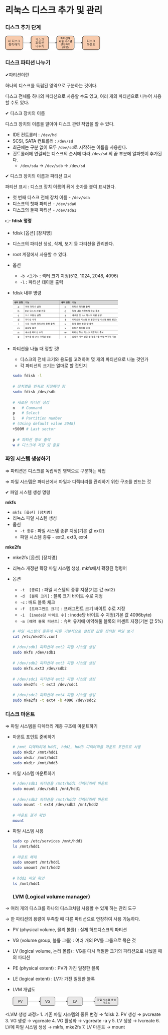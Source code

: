 리눅스 디스크 추가 및 관리
===

### 디스크 추가 단계
<img src = "./imgs/디스크 추가 단계.png" width="60%" height="30%" >

### 디스크 파티션 나누기

✔파티션이란

하나의 디스크를 독립된 영역으로 구분하는 것이다.

디스크 전체를 하나의 파티션으로 사용할 수도 있고, 여러 개의 파티션으로 나누어 사용할 수도 있다.

✔ 디스크 장치의 이름

디스크 장치의 이름을 알아야 디스크 관련 작업을 할 수 있다.

- IDE 컨트롤러 :  `/dev/hd`
- SCSI, SATA 컨트롤러 : `/dev/sd`
- 최근에는 구분 없이 모두 `/dev/sd`로 시작하는 이름을 사용한다.
- 컨트롤러에 연결되는 디스크의 순서에 따라 `/dev/sd` 의 끝 부분에 알파벳이 추가된다.
    - `/dev/sda` → `/dev/sdb` → `/dev/sd`

✔ 디스크 장치의 이름과 파티션 표시

파티션 표시 : 디스크 장치 이름의 뒤에 숫자를 붙여 표시한다.

- 첫 번째 디스크 전체 장치 이름 -    `/dev/sda`
- 디스크의 첫째 파티션 - `/dev/sda0`
- 디스크의 둘째 파티션 - `/dev/sda1`

👉 **fdisk 명령**

- fdisk [옵션] [장치명]
- 디스크의 파티션 생성, 삭제, 보기 등 파티션을 관리한다.
- root 계정에서 사용할 수 있다.
- 옵션
    - `-b <크기>` : 섹터 크기 지정(512, 1024, 2048, 4096)
    - `-l` : 파티션 테이블 출력
- fdisk 내부 명령

    <img src = "./imgs/fdisk_내부_명령.png" width="70%" height="50%" >
- 파티션을 나눌 때 정할 것!
    - 디스크의 전체 크기와 용도를 고려하여 몇 개의 파티션으로 나눌 것인가
    - 각 파티션의 크기는 얼마로 할 것인지

    ```bash
    sudo fdisk -l

    # 장치명을 인자로 지정해야 함
    sudo fdisk /dev/sdb

    # 새로운 파티션 생성
    n   # Command
    p   # Select
    1   # Partition number
    # (Using default value 2048)
    +500M # Last sector

    p # 파티션 정보 출력
    w # 디스크에 저장 및 종료
    ```



### 파일 시스템 생성하기

⇒ 파티션은 디스크를 독립적인 영역으로 구분하는 작업

⇒ 파일 시스템은 파티션에서 파일과 디렉터리를 관리하기 위한 구조를 만드는 것

✔ 파일 시스템 생성 명령

**mkfs**

- `mkfs [옵션] [장치명]`
- 리눅스 파일 시스템 생성
- 옵션
    - `-t 종류` :  파일 시스템 종류 지정(기본 값 ext2)
    - 파일 시스템 종류 - ext2, ext3, ext4

**mke2fs**

- mke2fs [옵션] [장치명]
- 리눅스 개정판 확장 파일 시스템 생성, mkfs에서 확장된 명령어
- 옵션
    - `-t  [종류]` : 파일 시스템의 종류 지정(기본 값 ext2)
    - `-d  [블록 크기]` : 블록 크기 바이트 수로 지정
    - `-c` : 배드 블록 체크
    - `-f  [프래그먼트 크기]` : 프래그먼트 크기 바이트 수로 지정
    - `-i  [inode당 바이트 수]` : inode당 바이트 수 지정(기본 값 4096byte)
    - `-m [예약 블록 퍼센트]` : 슈퍼 유저에 예약해둘 블록의 퍼센트 지정(기본 값 5%)
    

    ```bash
    # 파일 시스템의 종류에 따른 기본적으로 설정할 값을 정의한 파일 보기
    cat /etc/mke2fs.conf

    # /dev/sdb1 파티션에 ext2 파일 시스템 생성
    sudo mkfs /dev/sdb1

    # /dev/sdb2 파티션에 ext3 파일 시스템 생성
    sudo mkfs.ext3 /dev/sdb2

    # /dev/sdc1 파티션에 ext3 파일 시스템 생성
    sudo mke2fs -t ext3 /dev/sdc1

    # /dev/sdc2 파티션에 ext4 파일 시스템 생성
    sudo mke2fs -t ext4 -b 4096 /dev/sdc2
    ```

### 디스크 마운트

⇒ 파일 시스템을 디렉터리 계층 구조에 마운트하기

- 마운트 포인트 준비하기

    ```bash
    # /mnt 디렉터리에 hdd1, hdd2, hdd3 디렉터리를 마운트 포인트로 사용
    sudo mkdir /mnt/hdd1
    sudo mkdir /mnt/hdd2
    sudo mkdir /mnt/hdd3
    ```

- 파일 시스템 마운트하기

    ```bash
    # /dev/sdb1 파티션을 /mnt/hdd1 디렉터리에 마운트
    sudo mount /dev/sdb1 /mnt/hdd1

    # /dev/sdb2 파티션을 /mnt/hdd2 디렉터리에 마운트
    sudo mount -t ext4 /dev/sdb2 /mnt/hdd2

    # 마운트 결과 확인
    mount
    ```

- 파일 시스템 사용

    ```bash
    sudo cp /etc/services /mnt/hdd1
    ls /mnt/hdd1

    # 마운트 해제
    sudo umount /mnt/hdd1
    sudo umount /mnt/hdd2

    # hdd1 파일 확인
    ls /mnt/hdd1
    ```
    
   ### LVM (Logical volume manager)

→ 여러 개의 디스크를 하나의 디스크처럼 사용할 수 있게 하는 관리 도구

→ 한 파티션의 용량이 부족할 때 다른 파티션으로 연장하여 사용 가능하다.

- PV (physical volume, 물리 볼륨) : 실제 하드디스크의 파티션
- VG (volume group, 볼륨 그룹) : 여러 개의 PV를 그룹으로 묶은 것
- LV (logical volume, 논리 볼륨) : VG를 다시 적절한 크기의 파티션으로 나눴을 때의 파티션
- PE (physical extent) : PV가 가진 일정한 블록
- LE (logical extent) : LV가 가진 일정한 블록
- LVM 개념도

    <img src = "./imgs/LVM개념도.png" width="70%" height="30%" >

<LVM 생성 과정>
    1. 기존 파일 시스템의 종류 변경 → fdisk
    2. PV 생성 → pvcreate
    3. VG 생성 → vgcreate
    4. VG 활성화 → vgcreate -a y
    5. LV 생성 → lvcreate
    6. LV에 파일 시스템 생성 → mkfs, mke2fs
    7. LV 마운트 → mount
